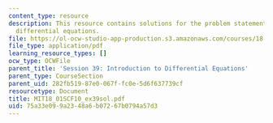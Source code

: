 ```yaml
---
content_type: resource
description: This resource contains solutions for the problem statements related to
  differential equations.
file: https://ol-ocw-studio-app-production.s3.amazonaws.com/courses/18-01sc-single-variable-calculus-fall-2010/75a33e099a2348a6b07267b0794a57d3_MIT18_01SCF10_ex39sol.pdf
file_type: application/pdf
learning_resource_types: []
ocw_type: OCWFile
parent_title: 'Session 39: Introduction to Differential Equations'
parent_type: CourseSection
parent_uid: 282fb519-87e0-067f-fc0e-5d6f637739cf
resourcetype: Document
title: MIT18_01SCF10_ex39sol.pdf
uid: 75a33e09-9a23-48a6-b072-67b0794a57d3
---
```

